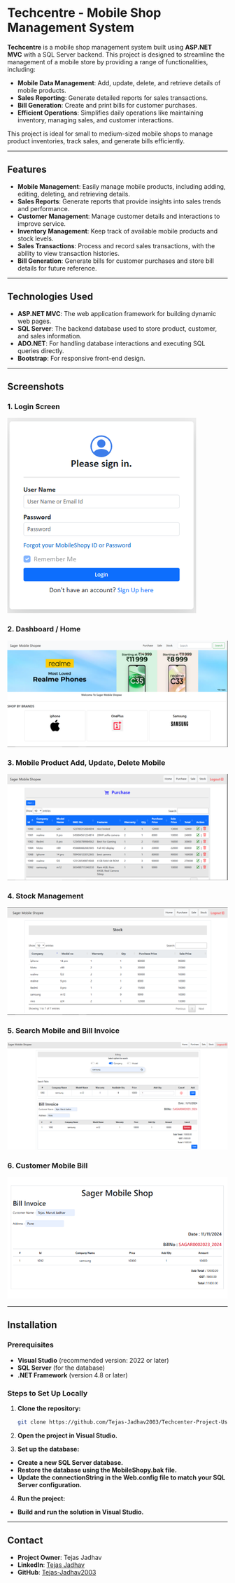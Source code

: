 # Techcentre - Mobile Shop Management System

**Techcentre** is a mobile shop management system built using **ASP.NET MVC** with a SQL Server backend. This project is designed to streamline the management of a mobile store by providing a range of functionalities, including:

- **Mobile Data Management**: Add, update, delete, and retrieve details of mobile products.
- **Sales Reporting**: Generate detailed reports for sales transactions.
- **Bill Generation**: Create and print bills for customer purchases.
- **Efficient Operations**: Simplifies daily operations like maintaining inventory, managing sales, and customer interactions.

This project is ideal for small to medium-sized mobile shops to manage product inventories, track sales, and generate bills efficiently.

---

## Features

- **Mobile Management**: Easily manage mobile products, including adding, editing, deleting, and retrieving details.
- **Sales Reports**: Generate reports that provide insights into sales trends and performance.
- **Customer Management**: Manage customer details and interactions to improve service.
- **Inventory Management**: Keep track of available mobile products and stock levels.
- **Sales Transactions**: Process and record sales transactions, with the ability to view transaction histories.
- **Bill Generation**: Generate bills for customer purchases and store bill details for future reference.

---

## Technologies Used

- **ASP.NET MVC**: The web application framework for building dynamic web pages.
- **SQL Server**: The backend database used to store product, customer, and sales information.
- **ADO.NET**: For handling database interactions and executing SQL queries directly.
- **Bootstrap**: For responsive front-end design.

---

## Screenshots

### 1. Login Screen
![Login](SagarMobileShopy/ProjectImages/login.png)

### 2. Dashboard / Home
![Dashboard](SagarMobileShopy/ProjectImages/Dashbord.png)

### 3. Mobile Product Add, Update, Delete Mobile
![Mobile Product Update](SagarMobileShopy/ProjectImages/purchase.png)

### 4. Stock Management
![Stock](SagarMobileShopy/ProjectImages/stock.png)

### 5. Search Mobile and Bill Invoice
![Sale Mobile](SagarMobileShopy/ProjectImages/Sale-Mobile.png)


### 6. Customer Mobile Bill
![Sale Mobile](SagarMobileShopy/ProjectImages/Bill.png)

---

## Installation

### Prerequisites

- **Visual Studio** (recommended version: 2022 or later)
- **SQL Server** (for the database)
- **.NET Framework** (version 4.8 or later)

### Steps to Set Up Locally

1. **Clone the repository:**

   ```bash
   git clone https://github.com/Tejas-Jadhav2003/Techcenter-Project-Using-Asp.Net-MVC.git
2. **Open the project in Visual Studio.**
3. **Set up the database:**
   
- **Create a new SQL Server database.**
- **Restore the database using the MobileShopy.bak file.**
- **Update the connectionString in the Web.config file to match your SQL Server configuration.**
4. **Run the project:**

- **Build and run the solution in Visual Studio.**

---

## Contact

- **Project Owner**: Tejas Jadhav
- **LinkedIn**: [Tejas Jadhav](https://www.linkedin.com/in/tejas-jadhav-aa11a4252/)
- **GitHub**: [Tejas-Jadhav2003](https://github.com/Tejas-Jadhav2003)
